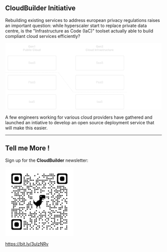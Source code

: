 ## CloudBuilder Initiative

Rebuilding existing services to address european privacy regulations raises an important question: while hyperscaler start to replace private data centre, is the "Infrastructure as Code (IaC)" toolset actually able to build compliant cloud services efficiently?

![Link](content/img/cloudbuilder_concept.drawio.png)

A few engineers working for various cloud providers have gathered and launched an intiative to develop an open source deployment service that will make this easier.

---

## Tell me More !

Sign up for the **CloudBuilder** newsletter:

![Link](content/img/cloudbuilder_signup220.png)

https://bit.ly/3ulzNRv

